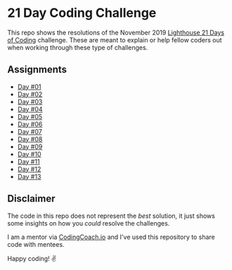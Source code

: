# 21 Day Coding Challenge

This repo shows the resolutions of the November 2019 [Lighthouse 21 Days of Coding](https://coding-challenge.lighthouselabs.ca/) challenge. These are meant to explain or help fellow coders out when working through these type of challenges.

## Assignments

- [Day #01](assigenment-01.md)
- [Day #02](assigenment-02.md)
- [Day #03](assigenment-03.md)
- [Day #04](assigenment-04.md)
- [Day #05](assigenment-05.md)
- [Day #06](assigenment-06.md)
- [Day #07](assigenment-07.md)
- [Day #08](assigenment-08.md)
- [Day #09](assigenment-09.md)
- [Day #10](assigenment-10.md)
- [Day #11](assigenment-11.md)
- [Day #12](assigenment-12.md)
- [Day #13](assigenment-13.md)

## Disclaimer

The code in this repo does not represent the _best_ solution, it just shows some insights on how you _could_ resolve the challenges.

I am a mentor via [CodingCoach.io](https://codingcoach.io/) and I've used this repository to share code with mentees.

Happy coding! ✌️
